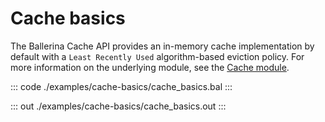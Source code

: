 # Cache basics

The Ballerina Cache API provides an in-memory cache implementation by default with a
`Least Recently Used` algorithm-based eviction policy.
For more information on the underlying module,
see the [Cache module](https://docs.central.ballerina.io/ballerina/cache/latest/).

::: code ./examples/cache-basics/cache_basics.bal :::

::: out ./examples/cache-basics/cache_basics.out :::